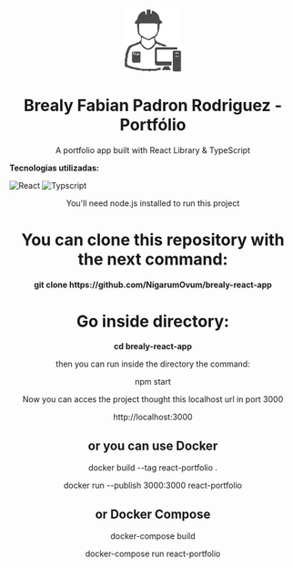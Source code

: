 <p align='center'><img src='/src/media/images/p-logo2.png' width='100px'></p>
<h1 align='center'> Brealy Fabian Padron Rodriguez - Portfólio </h1>

<p align='center'>A portfolio app built with React Library & TypeScript</p>

**Tecnologias utilizadas:**

![React](https://img.shields.io/static/v1?label=Front-end&message=ReactJS&color=61DAFB&style=for-the-badge&logo=react)
![Typscript](https://img.shields.io/static/v1?label=Front-end&message=Typescript&color=3178C6&style=for-the-badge&logo=typescript)

  <p align='center'>  You'll need node.js installed to run this project</p>

<h1 align='center'>You can clone this repository with the next command: </h1>
<p align='center'> <strong>git clone https://github.com/NigarumOvum/brealy-react-app </strong> </p>

<h1 align='center'>Go inside directory:</h1>
  <p align='center'> <strong> cd brealy-react-app </strong> </p>

<p align='center'>  then you can run inside the directory the command: </p>
  <p align='center'<strong>npm start </strong> </p>
  
  <p align='center'> Now you can acces the project thought this localhost url in port 3000  </p>
  <p align='center'<strong>http://localhost:3000</strong> </p>

<h2 align='center'>  or you can use Docker  </h2>

<p align='center'<strong>docker build --tag react-portfolio . </strong> </p>

<p align='center'<strong>docker run --publish 3000:3000 react-portfolio </strong> </p>

<h2 align='center'<strong>or  Docker Compose</strong> </h2>

<p align='center'<strong>docker-compose build  </strong> </p>

<p align='center'<strong>docker-compose run react-portfolio </strong> </p>


